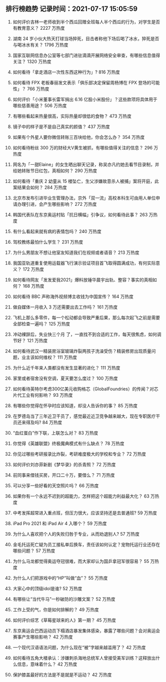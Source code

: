 
## 排行榜趋势 记录时间：2021-07-17 15:05:59
  
  1. 如何评价吉林一老师收到半个西瓜回赠全班每人半个西瓜的行为，对学生是否有教育意义？ 2227 万热度
    
  2. 湖南 24 岁小伙大热天打球当场猝死，目击者称他下场后喝了冰水，猝死是否与喝冰水有关？ 1796 万热度
    
  3. 国家互联网信息办公室等七部门进驻滴滴开展网络安全审查，有哪些信息值得关注？ 1320 万热度
    
  4. 如何看待「拿走酒店一次性东西这种行为」? 816 万热度
    
  5. 如何看待 FPX 老板春丽发文表示「俱乐部决定保留周杨博在 FPX 登场的可能性」？ 766 万热度
    
  6. 如何评价「小米董事长雷军捐出 6.16 亿股小米股份」？这些款项将具体用于哪些慈善用途？ 506 万热度
    
  7. 有哪些看起来热量很高，实际热量却很低的食物？ 473 万热度
    
  8. 镜子中的样子是不是自己真实的颜值？ 437 万热度
    
  9. 如果有个外星人要你微信转账三百块给他，你会怎么办？ 354 万热度
    
  10. 如何看待粉丝 300 万的财经大V黄生被抓，有哪些值得关注的信息？ 296 万热度
    
  11. 网名为「一甜Elaine」的女生晒出聊天记录，称吴亦凡约她去看节目录制，并给她转账节日红包，真相如何？ 290 万热度
    
  12. 如何看待「重庆 2 幼童从 15 楼坠亡，生父涉嫌故意杀人被捕」案将开庭，此案结果会如何？ 284 万热度
    
  13. 北京市发布引进毕业生管理办法，京外「双一流」高校本科生可由用人单位申请办理引进，会产生哪些影响？ 272 万热度
    
  14. 韩国代表队在东京奥运村贴「抗日横幅」引争议，如何看待此事？ 263 万热度
    
  15. 有什么看起来就有病的表情包吗？ 240 万热度
    
  16. 驾校教练最怕什么学生？ 231 万热度
    
  17. 为什么男朋友不想让他室友知道我们在视频或者语音？ 213 万热度
    
  18. 我国亚轨道重复使用运载器飞行演示验证项目首飞取得圆满成功，有何实际意义？ 172 万热度
    
  19. 如何看待网友「发发爱我2021」爆料放锤华晨宇出轨、整容？事实的真相如何？ 168 万热度
    
  20. 如何看待 BBC 声称海外视频博主收钱为中国宣传？ 164 万热度
    
  21. 做自媒体一月收入 3 万还需要出去工作吗？ 161 万热度
    
  22. 飞机上那么多零件，每一个松动都会导致严重后果，那么每次起飞之前是需要全部检查一遍吗？ 125 万热度
    
  23. 冲动裸辞后，失业快三个月 了，一直找不到合适的工作，每天很焦虑，如何调节好？ 121 万热度
    
  24. 如何看待武汉一精装房浴室玻璃炸裂两孩子洗澡受伤？精装修房出现质量问题，业主该如何维权？ 111 万热度
    
  25. 为什么近千年来人类都没有发生显著的进化？ 111 万热度
    
  26. 家里或者宿舍没有空调，夏天要怎么度过？ 100 万热度
    
  27. 如何看待英特尔考虑300亿美元收购格芯（GlobalFoundries）的传闻？对芯片代工业有何影响？ 93 万热度
    
  28. 有哪些你觉得在怀孕时应该知道，却没人告诉你的事？ 85 万热度
    
  29. 在罗德岛当了三年近卫干员了，感觉最近近卫竞争越来越大，现在专职医疗干员还来得及吗? 84 万热度
    
  30. “血红蛋白”作下联，上联怎么对？ 83 万热度
    
  31. 你觉得《英雄联盟》终极魔典模式有什么缺点？ 78 万热度
    
  32. 你见过哪些考研报录比炸裂，考研难度极大的学校和专业？ 72 万热度
    
  33. 如何评价刘亦菲新剧《梦华录》的杀青照？ 72 万热度
    
  34. 前同事来借钱买房，开口二十万，要借么？ 71 万热度
    
  35. 可以分享一些好看的天空照片吗？ 66 万热度
    
  36. 如果你有一个永远不迟到的超能力，怎样把这个超能力利益最大化？ 63 万热度
    
  37. 中考发挥超常进入重点班，但压力很大，应该坚持还是去普通班? 59 万热度
    
  38. iPad Pro 2021 和 iPad Air 4 入哪个？ 59 万热度
    
  39. 为什么人喜欢把个人的失败归咎于专业，从而劝退别人? 57 万热度
    
  40. 金毛托运死亡疑为员工接私单后换车，责任该如何认定？宠物托运行业还存在哪些问题？ 57 万热度
    
  41. 为什么马龙都觉得奥运夺冠很难，而大家却认为国乒拿冠军很容易？ 55 万热度
    
  42. 为什么人们把游戏中的“HP”叫做“血”？ 55 万热度
    
  43. 大家心中的顶级idol是谁? 52 万热度
    
  44. 有哪些让“当代牛马”一秒破防的沙雕文案？ 52 万热度
    
  45. 工作上受的气，你是如何排解的？ 49 万热度
    
  46. 如何评价综艺《草莓星球来的人》第一期？ 45 万热度
    
  47. 东京奥运会巴西运动员下榻酒店暴发集体感染，暴露了哪些问题？会对奥运会赛事产生哪些影响？ 42 万热度
    
  48. 一个现代汉语语法问题，为什么现在“被”字越来越滥用了？ 42 万热度
    
  49. 如何看待五角大楼承认：涉嫌刺杀海地总统军人曾接受美军训练？这释放出什么信息，意味着什么？ 42 万热度
    
  50. 保护膝盖最好的方法是不是就是不运动？ 42 万热度
    